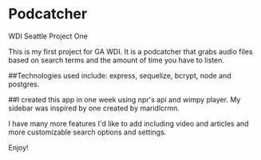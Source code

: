 # Podcatcher
WDI Seattle Project One


This is my first project for GA WDI. It is a podcatcher that grabs audio files based on search terms and the amount of time you have to listen.


##Technologies used include: express, sequelize, bcrypt, node and postgres.

##I created this app in one week using npr's api and wimpy player. My sidebar was inspired by one created by maridlcrmn.

I have many more features I'd like to add including video and articles and more customizable search options and settings.

Enjoy!
